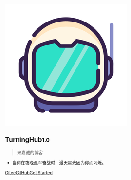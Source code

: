 ![logo](images/logo.svg) 

##  **TurningHub<small>1.0</small>**

> 宋嘉诚的博客

- 当你在夜晚孤军奋战时，漫天星光因为你而闪烁。

[Gitee](<https://github.com/docsifyjs/docsify/>)[GitHub](<https://github.com/docsifyjs/docsify/>)[Get Started](README.md)
